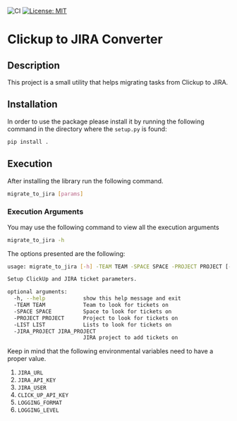 ![CI](https://github.com/anmarkoulis/clickup-to-jira/workflows/CI/badge.svg)
 [![License: MIT](https://img.shields.io/badge/License-MIT-yellow.svg)](https://opensource.org/licenses/MIT)
# Clickup to JIRA Converter

## Description

This project is a small utility that helps migrating tasks from Clickup to JIRA.

## Installation

In order to use the package please install it by running the following command in the directory where the `setup.py` is found:

```bash
pip install .
```

## Execution

After installing the library run the following command.

```bash
migrate_to_jira [params]
```
### Execution Arguments

You may use the following command to view all the execution arguments

```bash
migrate_to_jira -h
```

The options presented are the following:

```bash
usage: migrate_to_jira [-h] -TEAM TEAM -SPACE SPACE -PROJECT PROJECT [-LIST LIST] -JIRA_PROJECT JIRA_PROJECT

Setup ClickUp and JIRA ticket parameters.

optional arguments:
  -h, --help            show this help message and exit
  -TEAM TEAM            Team to look for tickets on
  -SPACE SPACE          Space to look for tickets on
  -PROJECT PROJECT      Project to look for tickets on
  -LIST LIST            Lists to look for tickets on
  -JIRA_PROJECT JIRA_PROJECT
                        JIRA project to add tickets on

```

Keep in mind that the following environmental variables need to have a proper value.

1. `JIRA_URL`
1. `JIRA_API_KEY`
1. `JIRA_USER`
1. `CLICK_UP_API_KEY`
1. `LOGGING_FORMAT`
1. `LOGGING_LEVEL`

